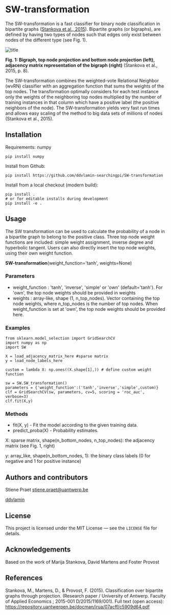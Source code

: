 # SW-transformation
The SW-transformation is a fast classifier for binary node classification in bipartite graphs ([Stankova et al., 2015](
https://hdl.handle.net/10067/1274850151162165141)). Bipartite graphs (or bigraphs), are defined by having two types of nodes such that edges only exist between nodes of the different type (see Fig. 1). 

![title](https://github.com/SPraet/SW-transformation/blob/master/Bigraph.PNG)

**Fig. 1: Bigraph, top node projection and bottom node projection (left), adjacency matrix representation of the bigraph (right)**  (Stankova et al., 2015, p. 8).

The SW-transformation combines the weighted-vote Relational Neighbor (wvRN) classifier with an aggregation function that sums the weights of the top nodes. The transformation optimally considers for each test instance only the weights of the neighboring top nodes multiplied by the number of training instances in that column which have a positive label (the positive neighbors of the node). The SW-transformation yields very fast run times and allows easy scaling of the method to big data sets of millions of nodes (Stankova et al., 2015).

## Installation
Requirements: numpy
```
pip install numpy
```

Install from Github:

```
pip install https://github.com/ddvlamin-searchingpi/SW-transformation
```

Install from a local checkout (modern build):

```
pip install .
# or for editable installs during development
pip install -e .
```
## Usage
The SW transformation can be used to calculate the probability of a node in a bipartite graph to belong to the positive class. Three top node weight functions are included: simple weight assignment, inverse degree and hyperbolic tangent. Users can also directly insert the top node weights, using their own weight function.

**SW-transformation**(weight_function='tanh', weights=None)

### Parameters
* weight_function : 'tanh', 'inverse', 'simple' or 'own' (default='tanh'). 
  For 'own', the top node weights should be provided in weights
* weights : array-like, shape (1, n_top_nodes). Vector containing the top
  node weights, where n_top_nodes is the number of top nodes. When 
  weight_function is set at 'own', the top node weights should be 
  provided here. 

### Examples
```
from sklearn.model_selection import GridSearchCV
import numpy as np
import SW

X = load_adjacency_matrix_here #sparse matrix
y = load_node_labels_here

custom = lambda X: np.ones((X.shape[1],)) # define custom weight function

sw = SW.SW_transformation()
parameters = {'weight_function':('tanh','inverse','simple',custom)}
clf = GridSearchCV(sw, parameters, cv=5, scoring = 'roc_auc', verbose=3)
clf.fit(X,y)
```
### Methods
* fit(X, y)  -  Fit the model according to the given training data.
* predict_proba(X)  -  Probability estimates.

X: sparse matrix, shape(n_bottom_nodes, n_top_nodes): the adjacency matrix (see Fig. 1, right)

y: array_like, shape(n_bottom_nodes, 1): the binary class labels (0 for negative and 1 for positive instance)

## Authors and contributors

Stiene Praet <stiene.praet@uantwerp.be>

[ddvlamin](https://github.com/ddvlamin)

## License

This project is licensed under the MIT License — see the `LICENSE` file for details.


## Acknowledgements
Based on the work of Marija Stankova, David Martens and Foster Provost

## References
Stankova, M., Martens, D., & Provost, F. (2015). Classification over bipartite graphs through projection. (Research paper / University of Antwerp. Faculty of Applied Economics ; 2015-001 D/2015/1169/001). Full text (open access): https://repository.uantwerpen.be/docman/irua/07acff/c5909d64.pdf
